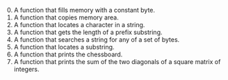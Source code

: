 0. A function that fills memory with a constant byte.
1. A function that copies memory area.
2. A function that locates a character in a string.
3. A function that gets the length of a prefix substring.
4. A function that searches a string for any of a set of bytes.
5. A function that locates a substring.
6. A function that prints the chessboard.
7. A function that prints the sum of the two diagonals of a square matrix of integers.


